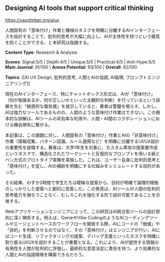 ## Designing AI tools that support critical thinking

https://vaughntan.org/aiux

人間固有の「意味付け」作業と機械のタスクを明確に分離するAIインターフェースを設計することで、批判的思考が大幅に向上し、AIが主体性を持つという錯覚を防ぐことができる、と本研究は指摘する。

**Content Type**: Research & Analysis

**Scores**: Signal:5/5 | Depth:4/5 | Unique:5/5 | Practical:4/5 | Anti-Hype:5/5
**Main Journal**: 91/100 | **Annex Potential**: 93/100 | **Overall**: 92/100

**Topics**: [[AI UX Design, 批判的思考, 人間とAIの協調, AI倫理, プロンプトエンジニアリング]]

現在のAIインターフェース、特にチャットボックス形式は、AIが「意味付け」（何が価値あるか、何が正しいかといった主観的な判断）を行っているという誤解を生む「魅惑的な蜃気楼」を提示していると、著者は警鐘を鳴らす。しかし、AIは強力なツールであるものの、人間のような意味付け作業はできない。この根本的な誤解は、AIツールの非効率な利用や、人間・AI間のコラボレーションにおける機会損失に繋がる。

本記事は、この課題に対し、人間固有の「意味付け」作業とAIの「非意味付け」作業（情報収集、パターン認識、ルール適用など）を明確に分離するUI/UX設計の重要性を提唱する。著者は、大学1年生を対象に、カスタム専攻の提案書作成というタスクで、構造化されたワークシートと反復的なプロンプトを用いる紙とペン方式のプロトタイプ実験を実施した。これは、ユーザー自身に批判的思考と「意味付け」を促し、AIの補助を明確にする仕組みをシミュレートする目的があった。

その結果、わずか2時間で学生たちは曖昧な提案から、目的が明確で論理的根拠のしっかりした提案へと劇的に改善した。この発見は、AIツールが人間の批判的思考能力を損なうことなく、むしろこれを強化する形で設計可能であることを示唆する。

Webアプリケーションエンジニアにとって、この研究はAI統合型ツールの設計原則に深く関係する。例えば、GenieやVibe CodingのようなAIコーディングツールやエージェントベースのワークフローを開発する際、AIにコードの「価値」や「目的」を判断させるのではなく、その「意味付け」はエンジニアが行い、AIにはコード生成、リファクタリングの提案、デバッグ支援といったタスクを明確に割り振るUI/UXを設計することが重要となる。これにより、AIが提供する情報の有用性を人間が批判的に評価し、最終的な意思決定に責任を持つ、より効果的な人間とAIの協調環境を構築できるだろう。